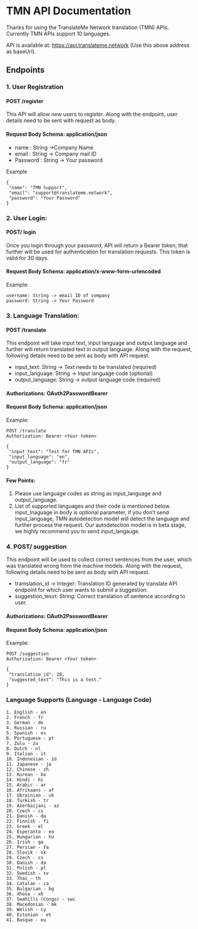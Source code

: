 
# TMN API Documentation

Thanks for using the TranslateMe Network translation (TMN) APIs. Currently TMN APIs support 10 languages.

API is available at: https://api.translateme.network
(Use this above address as baseUrl).

## Endpoints

### 1. User Registration
#### POST /register


This API will allow new users to register. Along with the endpoint, user details need to be sent with request as body.

#### Request Body Schema: application/json

* name : String ->Company Name
* email : String -> Company mail ID 
* Password : String -> Your password

Example

```
{
 "name": "TMN Support",
 "email": "support@translateme.network",
 "password": "Your Password"
}
```

### 2. User Login:
#### POST/ login

Once you login through your password, API will return a Bearer token, that further will be used for authentication for translation requests. This token is valid for 30 days.

#### Request Body Schema: application/x-www-form-urlencoded


Example:
```
username: String -> email ID of company
password: String -> Your Password
```


### 3. Language Translation:
#### POST /translate
This endpoint will take input text, input language and output language and further will return translated text in output language. Along with the request, following details need to be sent as body with API request.

* input_text: String -> Text needs to be translated (required)
* input_language: String -> Input language code (optional)
* output_language: String -> output language code (required)

#### Authorizations: OAuth2PasswordBearer
#### Request Body Schema: application/json

Example: 

```
POST /translate
Authorization: Bearer <Your token>

{
 "input_text": "Test for TMN APIs",
 "input_language": "en",
 "output_language": "fr"
}
```
#### Few Points:
1. Please use language codes as string as input_language and output_language. 
2. List of supported languages and their code is mentioned below.
input_lnaguage in body is optional parameter, if you don’t send input_language, 
TMN autodetection model will detect the language and further process the request. Our autodetection model is in beta stage, we highly recommend you to send input_langauge.


### 4. POST/ suggestion
This endpoint will be used to collect correct sentences from the user, which was translated wrong from the machine models. Along with the request, following details need to be sent as body with API request.

* tramslation_id -> Integer: Translation ID generated by translate API endpoint for which user wants to submit a suggestion.
* suggestion_tesxt: String: Correct translation of sentence according to user.

#### Authorizations: OAuth2PasswordBearer
#### Request Body Schema: application/json

Example:
```
POST /suggestion
Authorization: Bearer <Your token>

{
 "translation_id": 28,
 "suggested_text": "This is a test."
}
```

### Language Supports (Language - Language Code)
```
1. English - en 
2. French - fr 
3. German - de
4. Russian - ru 
5. Spanish - es 
6. Portuguese - pt 
7. Zulu - zu
8. Dutch - nl 
9. Italian - it 
10. Indonesian - id 
11. Japanese - ja
12. Chinese - zh
13. Korean - ko
14. Hindi - hi
15. Arabic - ar
16. Afrikaans - af
17. Ukrainian - uk
18. Turkish - tr
19. Azerbaijani - az
20. Czech - cs 
21. Danish - da
22. Finnish - fi
23. Greek - el
24. Esperanto - eo
25. Hungarian - hu
26. Irish - ga
27. Persian - fa
28. Slovik - sk
29. Czech - cs
30. Danish - da
31. Polish - pl
32. Swedish - sv
33. Thai - th
34. Catalan - ca
35. Bulgarian - bg
36. Xhosa - xh
37. Swahilli (Congo) - swc
38. Macedonian - mk
39. Welish - cy
40. Estonian - et
41. Basque - eu


```

